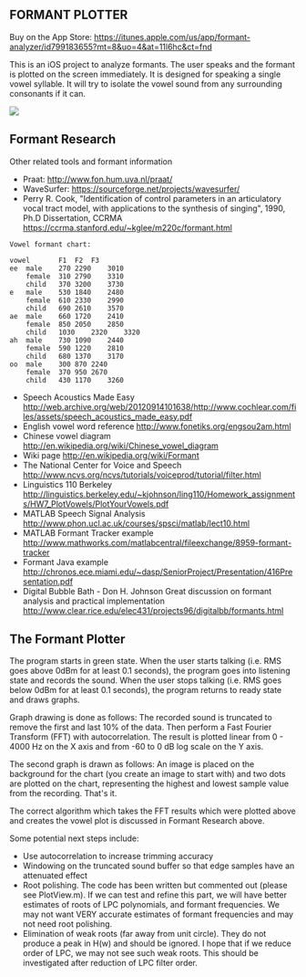 FORMANT PLOTTER
------------------------

Buy on the App Store: https://itunes.apple.com/us/app/formant-analyzer/id799183655?mt=8&uo=4&at=11l6hc&ct=fnd

This is an iOS project to analyze formants. The user speaks and the formant is plotted on the screen immediately. It is designed for speaking a single vowel syllable. It will try to isolate the vowel sound from any surrounding consonants if it can.

<img src="http://i.imgur.com/PnmTS53.png">


Formant Research
------------------------

Other related tools and formant information

  * Praat: http://www.fon.hum.uva.nl/praat/
  * WaveSurfer: https://sourceforge.net/projects/wavesurfer/
  * Perry R. Cook, "Identification of control parameters in an articulatory vocal tract model, with applications to the synthesis of singing", 1990, Ph.D Dissertation, CCRMA
    https://ccrma.stanford.edu/~kglee/m220c/formant.html

````
Vowel formant chart:

vowel		F1	F2	F3
ee	male	270	2290	3010
	female	310	2790	3310
	child	370	3200	3730
e	male	530	1840	2480
	female	610	2330	2990
	child	690	2610	3570
ae	male	660	1720	2410
	female	850	2050	2850
	child	1030	2320	3320
ah	male	730	1090	2440
	female	590	1220	2810
	child	680	1370	3170
oo	male	300	870	2240
	female	370	950	2670
	child	430	1170	3260
````

  * Speech Acoustics Made Easy http://web.archive.org/web/20120914101638/http://www.cochlear.com/files/assets/speech_acoustics_made_easy.pdf
  * English vowel word reference http://www.fonetiks.org/engsou2am.html
  * Chinese vowel diagram http://en.wikipedia.org/wiki/Chinese_vowel_diagram
  * Wiki page http://en.wikipedia.org/wiki/Formant
  * The National Center for Voice and Speech http://www.ncvs.org/ncvs/tutorials/voiceprod/tutorial/filter.html
  * Linguistics 110 Berkeley http://linguistics.berkeley.edu/~kjohnson/ling110/Homework_assignments/HW7_PlotVowels/PlotYourVowels.pdf
  * MATLAB Speech Signal Analysis http://www.phon.ucl.ac.uk/courses/spsci/matlab/lect10.html
  * MATLAB Formant Tracker example http://www.mathworks.com/matlabcentral/fileexchange/8959-formant-tracker
  * Formant Java example http://chronos.ece.miami.edu/~dasp/SeniorProject/Presentation/416Presentation.pdf
  * Digital Bubble Bath - Don H. Johnson Great discussion on formant analysis and practical implementation http://www.clear.rice.edu/elec431/projects96/digitalbb/formants.html

The Formant Plotter
------------------------

The program starts in green state. When the user starts talking (i.e. RMS goes above 0dBm for at least 0.1 seconds), the program goes into listening state and records the sound. When the user stops talking (i.e. RMS goes below 0dBm for at least 0.1 seconds), the program returns to ready state and draws graphs.

Graph drawing is done as follows:
The recorded sound is truncated to remove the first and last 10% of the data. Then perform a Fast Fourier Transform (FFT) with autocorrelation. The result is plotted linear from 0 - 4000 Hz on the X axis and from -60 to 0 dB log scale on the Y axis.

The second graph is drawn as follows:
An image is placed on the background for the chart (you create an image to start with) and two dots are plotted on the chart, representing the highest and lowest sample value from the recording. That's it.

The correct algorithm which takes the FFT results which were plotted above and creates the vowel plot is discussed in Formant Research above.

Some potential next steps include:
* Use autocorrelation to increase trimming accuracy
* Windowing on the truncated sound buffer so that edge samples have an attenuated effect
* Root polishing. The code has been written but commented out (please see PlotView.m). If we can test and refine this part, we will have better estimates of roots of LPC polynomials, and formant frequencies. We may not want VERY accurate estimates of formant frequencies and may not need root polishing.
* Elimination of weak roots (far away from unit circle). They do not produce a peak in H(w) and should be ignored. I hope that if we reduce order of LPC, we may not see such weak roots. This should be investigated after reduction of LPC filter order.
